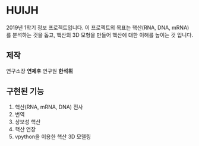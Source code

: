 # HUIJH
2019년 1학기 정보 프로젝트입니다. 이 프로젝트의 목표는 핵산(RNA, DNA, mRNA)를 분석하는 것을 돕고, 핵산의 3D 모형을 만들어 핵산에 대한 이해를 높이는 것 입니다.

## 제작
연구소장 **연제후**
연구원 **한석휘**

## 구현된 기능
1. 핵산(RNA, mRNA, DNA) 전사
2. 번역
3. 상보성 핵산 
4. 핵산 연장
5. vpython을 이용한 핵산 3D 모델링